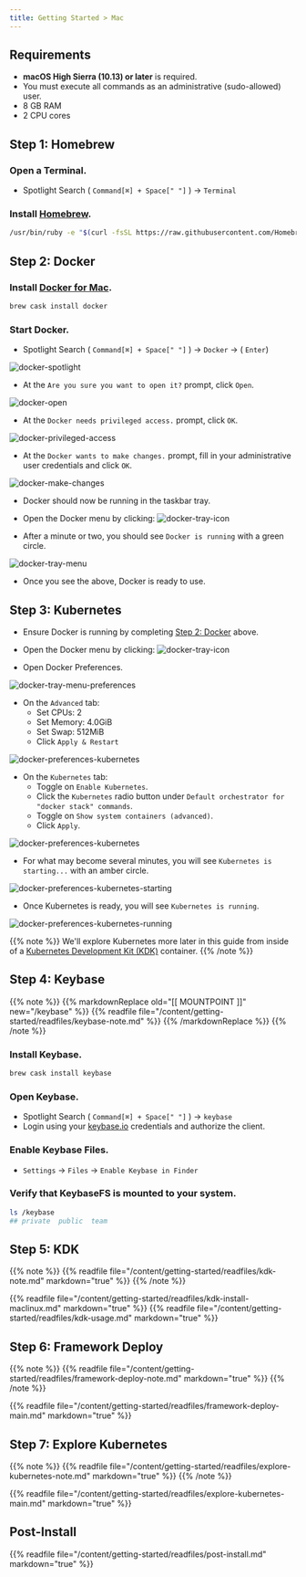 ```yaml
---
title: Getting Started > Mac
---
```


## Requirements

- **macOS High Sierra (10.13) or later** is required.
- You must execute all commands as an administrative (sudo-allowed) user.
- 8 GB RAM
- 2 CPU cores


## Step 1: Homebrew

### Open a Terminal.

- Spotlight Search ( `Command[⌘] + Space[" "]` ) -> `Terminal`

### Install [Homebrew](https://brew.sh/).

```bash
/usr/bin/ruby -e "$(curl -fsSL https://raw.githubusercontent.com/Homebrew/install/master/install)"
```


## Step 2: Docker

### Install [Docker for Mac](https://docs.docker.com/docker-for-mac/release-notes/).

```bash
brew cask install docker
```

### Start Docker.

- Spotlight Search ( `Command[⌘] + Space[" "]` ) -> `Docker` -> ( `Enter`)

![docker-spotlight](/images/mac/docker-spotlight.png)

- At the `Are you sure you want to open it?` prompt, click `Open`.

![docker-open](/images/mac/docker-open.png)

- At the `Docker needs privileged access.` prompt, click `OK`.

![docker-privileged-access](/images/mac/docker-privileged-access.png)

- At the `Docker wants to make changes.` prompt, fill in your administrative user credentials and click `OK`.

![docker-make-changes](/images/mac/docker-make-changes.png)

- Docker should now be running in the taskbar tray.

- Open the Docker menu by clicking: ![docker-tray-icon](/images/mac/docker-tray-icon.png)

- After a minute or two, you should see `Docker is running` with a green circle.

![docker-tray-menu](/images/mac/docker-tray-menu.png)

- Once you see the above, Docker is ready to use.


## Step 3: Kubernetes

- Ensure Docker is running by completing [Step 2: Docker](#step-2-docker) above.

- Open the Docker menu by clicking: ![docker-tray-icon](/images/mac/docker-tray-icon.png)

- Open Docker Preferences.

![docker-tray-menu-preferences](/images/mac/docker-tray-menu-preferences.png)

- On the `Advanced` tab:
  - Set CPUs: 2
  - Set Memory: 4.0GiB
  - Set Swap: 512MiB
  - Click `Apply & Restart`

![docker-preferences-kubernetes](/images/mac/docker-preferences-advanced.png)

- On the `Kubernetes` tab:
  - Toggle on `Enable Kubernetes`.
  - Click the `Kubernetes` radio button under `Default orchestrator for "docker stack" commands`.
  - Toggle on `Show system containers (advanced)`.
  - Click `Apply`.

![docker-preferences-kubernetes](/images/mac/docker-preferences-kubernetes.png)

- For what may become several minutes, you will see `Kubernetes is starting...` with an amber circle.

![docker-preferences-kubernetes-starting](/images/mac/docker-preferences-kubernetes-starting.png)

- Once Kubernetes is ready, you will see `Kubernetes is running`.

![docker-preferences-kubernetes-running](/images/mac/docker-preferences-kubernetes-running.png)

{{% note %}}
We'll explore Kubernetes more later in this guide from inside of a
[Kubernetes Development Kit (KDK)](https://github.com/cisco-sso/kdk) container.
{{% /note %}}


## Step 4: Keybase

{{% note %}}
{{% markdownReplace old="[[ MOUNTPOINT ]]" new="/keybase" %}}
{{% readfile file="/content/getting-started/readfiles/keybase-note.md" %}}
{{% /markdownReplace %}}
{{% /note %}}

### Install Keybase.

```bash
brew cask install keybase
```

### Open Keybase.

- Spotlight Search ( `Command[⌘] + Space[" "]` ) -> `keybase`
- Login using your [keybase.io](https://keybase.io/) credentials and authorize the client.

### Enable Keybase Files.

- `Settings` -> `Files` -> `Enable Keybase in Finder`

### Verify that KeybaseFS is mounted to your system.

```bash
ls /keybase
## private  public  team
```


## Step 5: KDK

{{% note %}}
{{% readfile file="/content/getting-started/readfiles/kdk-note.md" markdown="true" %}}
{{% /note %}}

{{% readfile file="/content/getting-started/readfiles/kdk-install-maclinux.md" markdown="true" %}}
{{% readfile file="/content/getting-started/readfiles/kdk-usage.md" markdown="true" %}}


## Step 6: Framework Deploy

{{% note %}}
{{% readfile file="/content/getting-started/readfiles/framework-deploy-note.md" markdown="true" %}}
{{% /note %}}

{{% readfile file="/content/getting-started/readfiles/framework-deploy-main.md" markdown="true" %}}


## Step 7: Explore Kubernetes

{{% note %}}
{{% readfile file="/content/getting-started/readfiles/explore-kubernetes-note.md" markdown="true" %}}
{{% /note %}}

{{% readfile file="/content/getting-started/readfiles/explore-kubernetes-main.md" markdown="true" %}}


## Post-Install

{{% readfile file="/content/getting-started/readfiles/post-install.md" markdown="true" %}}
